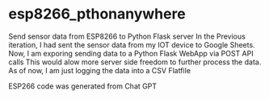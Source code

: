 # esp8266_pthonanywhere
Send sensor data from ESP8266 to Python Flask server
In the Previous iteration, I had sent the sensor data from my IOT device to Google Sheets. Now, I am exporing sending data to a Python Flask WebApp via POST API calls
This would alow more server side freedom to further process the data. As of now, I am just logging the data into a CSV Flatfile

ESP266 code was generated from Chat GPT

